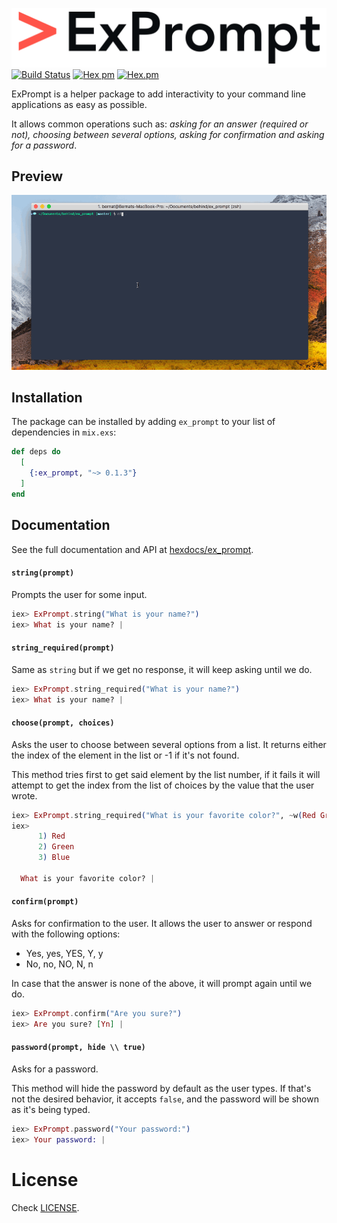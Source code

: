 ![ExPrompt](/assets/ExPrompt@2x.png)
[![Build Status](https://travis-ci.org/behind-design/ex_prompt.svg?branch=master)](https://travis-ci.org/behind-design/ex_prompt)
[![Hex pm](http://img.shields.io/hexpm/v/ex_prompt.svg?style=flat)](https://hex.pm/packages/ex_prompt)
[![Hex.pm](https://img.shields.io/hexpm/dt/ex_prompt.svg)](https://hex.pm/packages/ex_prompt)

ExPrompt is a helper package to add interactivity to your command line applications as easy as possible.

It allows common operations such as: _asking for an answer (required or not), choosing between several options, asking for confirmation and asking for a password_.

## Preview
![ExPrompt](/assets/ex_prompt.gif)

## Installation

The package can be installed by adding `ex_prompt` to your list of dependencies in `mix.exs`:

```elixir
def deps do
  [
    {:ex_prompt, "~> 0.1.3"}
  ]
end
```

## Documentation

See the full documentation and API at [hexdocs/ex_prompt](http://hexdocs.pm/ex_prompt).

#### `string(prompt)`
Prompts the user for some input.

```elixir
iex> ExPrompt.string("What is your name?")
iex> What is your name? |
```

#### `string_required(prompt)`
Same as `string` but if we get no response, it will keep asking until we do.

```elixir
iex> ExPrompt.string_required("What is your name?")
iex> What is your name? |
```

#### `choose(prompt, choices)`
Asks the user to choose between several options from a list.
It returns either the index of the element in the list
or -1 if it's not found.

This method tries first to get said element by the list number,
if it fails it will attempt to get the index from the list of choices
by the value that the user wrote.

```elixir
iex> ExPrompt.string_required("What is your favorite color?", ~w(Red Green Blue))
iex>
      1) Red
      2) Green
      3) Blue

  What is your favorite color? |
```

#### `confirm(prompt)`
Asks for confirmation to the user.
It allows the user to answer or respond with the following options:
  - Yes, yes, YES, Y, y
  - No, no, NO, N, n

In case that the answer is none of the above, it will prompt again until we do.

```elixir
iex> ExPrompt.confirm("Are you sure?")
iex> Are you sure? [Yn] |
```

#### `password(prompt, hide \\ true)`
Asks for a password.

This method will hide the password by default as the user types.
If that's not the desired behavior, it accepts `false`, and the password
will be shown as it's being typed.

```elixir
iex> ExPrompt.password("Your password:")
iex> Your password: |
```

# License

Check [LICENSE](https://github.com/behind-design/ex_prompt/blob/master/LICENSE).
